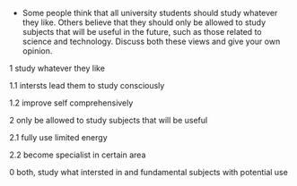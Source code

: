 - Some people think that all university students should study whatever they like. Others believe that they should only be allowed to study subjects that will be useful in the future, such as those related to science and technology.
Discuss both these views and give your own opinion.

1 study whatever they like

1.1 intersts lead them to study consciously 

1.2 improve self comprehensively


2 only be allowed to study subjects that will be useful

2.1 fully use limited energy

2.2 become specialist in certain area


0 both, study what intersted in and fundamental subjects with potential use
